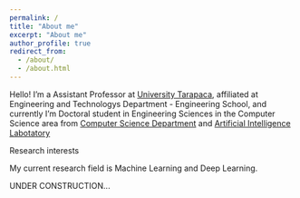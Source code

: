 ```yaml
---
permalink: /
title: "About me"
excerpt: "About me"
author_profile: true
redirect_from: 
  - /about/
  - /about.html
---
```


Hello! I’m a Assistant Professor at <a href="https://twitter.com/UTarapaca">University Tarapaca</a>, affiliated at Engineering and Technologys Department - Engineering School, and currently I’m Doctoral student in Engineering Sciences in the Computer Science area from <a href="https://twitter.com/dccuc">Computer Science Department</a> and <a href="https://twitter.com/IALab_UC">Artificial Intelligence Labotatory</a>

Research interests

My current research field is Machine Learning and Deep Learning.


UNDER CONSTRUCTION...
